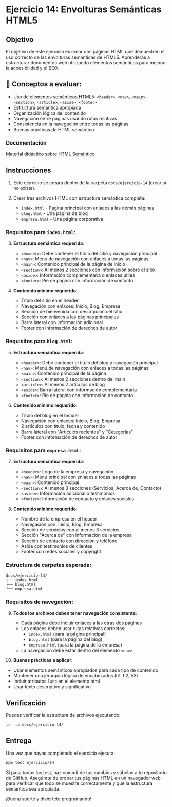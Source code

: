 # Ejercicio 14: Envolturas Semánticas HTML5

## Objetivo

El objetivo de este ejercicio es crear dos páginas HTML que demuestren el uso correcto de las envolturas semánticas de HTML5. Aprenderás a estructurar documentos web utilizando elementos semánticos para mejorar la accesibilidad y el SEO.

## 🎯 Conceptos a evaluar:

- Uso de elementos semánticos HTML5: `<header>`, `<nav>`, `<main>`, `<section>`, `<article>`, `<aside>`, `<footer>`
- Estructura semántica apropiada
- Organización lógica del contenido
- Navegación entre páginas usando rutas relativas
- Consistencia en la navegación entre todas las páginas
- Buenas prácticas de HTML semántico

### Documentación
[Material didáctico sobre HTML Semántico](https://developer.mozilla.org/es/docs/Web/HTML/Element)

## Instrucciones

1. Este ejercicio se creará dentro de la carpeta `docs/ejercicio-14` (crear si no existe).

2. Crear tres archivos HTML con estructura semántica completa:
   - `index.html` - Página principal con enlaces a las demás páginas
   - `blog.html` - Una página de blog
   - `empresa.html` - Una página corporativa

### Requisitos para `index.html`:

3. **Estructura semántica requerida**:
   - `<header>`: Debe contener el título del sitio y navegación principal
   - `<nav>`: Menú de navegación con enlaces a todas las páginas
   - `<main>`: Contenido principal de la página de inicio
   - `<section>`: Al menos 2 secciones con información sobre el sitio
   - `<aside>`: Información complementaria o enlaces útiles
   - `<footer>`: Pie de página con información de contacto

4. **Contenido mínimo requerido**:
   - Título del sitio en el header
   - Navegación con enlaces: Inicio, Blog, Empresa
   - Sección de bienvenida con descripción del sitio
   - Sección con enlaces a las páginas principales
   - Barra lateral con información adicional
   - Footer con información de derechos de autor

### Requisitos para `blog.html`:

5. **Estructura semántica requerida**:
   - `<header>`: Debe contener el título del blog y navegación principal
   - `<nav>`: Menú de navegación con enlaces a todas las páginas
   - `<main>`: Contenido principal de la página
   - `<section>`: Al menos 2 secciones dentro del main
   - `<article>`: Al menos 2 artículos de blog
   - `<aside>`: Barra lateral con información complementaria
   - `<footer>`: Pie de página con información de contacto

6. **Contenido mínimo requerido**:
   - Título del blog en el header
   - Navegación con enlaces: Inicio, Blog, Empresa
   - 2 artículos con título, fecha y contenido
   - Barra lateral con "Artículos recientes" y "Categorías"
   - Footer con información de derechos de autor

### Requisitos para `empresa.html`:

7. **Estructura semántica requerida**:
   - `<header>`: Logo de la empresa y navegación
   - `<nav>`: Menú principal con enlaces a todas las páginas
   - `<main>`: Contenido principal
   - `<section>`: Al menos 3 secciones (Servicios, Acerca de, Contacto)
   - `<aside>`: Información adicional o testimonios
   - `<footer>`: Información de contacto y enlaces sociales

8. **Contenido mínimo requerido**:
   - Nombre de la empresa en el header
   - Navegación con: Inicio, Blog, Empresa
   - Sección de servicios con al menos 3 servicios
   - Sección "Acerca de" con información de la empresa
   - Sección de contacto con dirección y teléfono
   - Aside con testimonios de clientes
   - Footer con redes sociales y copyright

### Estructura de carpetas esperada:
```
docs/ejercicio-14/
├── index.html
├── blog.html
└── empresa.html
```

### Requisitos de navegación:

9. **Todos los archivos deben tener navegación consistente**:
   - Cada página debe incluir enlaces a las otras dos páginas
   - Los enlaces deben usar rutas relativas correctas:
     - `index.html` (para la página principal)
     - `blog.html` (para la página del blog)
     - `empresa.html` (para la página de la empresa)
   - La navegación debe estar dentro del elemento `<nav>`

10. **Buenas prácticas a aplicar**:
   - Usar elementos semánticos apropiados para cada tipo de contenido
   - Mantener una jerarquía lógica de encabezados (h1, h2, h3)
   - Incluir atributos `lang` en el elemento html
   - Usar texto descriptivo y significativo

## Verificación

Puedes verificar la estructura de archivos ejecutando:

```bash
ls -la docs/ejercicio-14/
```

## Entrega

Una vez que hayas completado el ejercicio ejecuta:
```bash
npm test ejercicio/14
```
Si pasa todos los test, haz commit de tus cambios y súbelos a tu repositorio de GitHub. Asegúrate de probar tus páginas HTML en un navegador web para verificar que todo se muestre correctamente y que la estructura semántica sea apropiada.

¡Buena suerte y diviértete programando!
